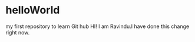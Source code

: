 # helloWorld
my first repository to learn Git hub
HI! 
I am Ravindu.I have done this change right now.
